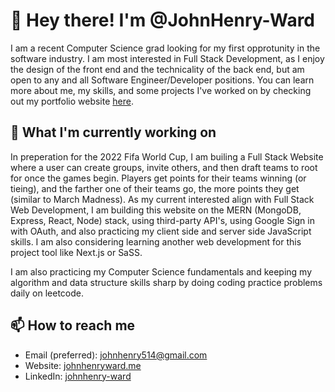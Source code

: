 # :wave: Hey there! I'm @JohnHenry-Ward
I am a recent Computer Science grad looking for my first opprotunity in the software industry. 
I am most interested in Full Stack Development, as I enjoy the design of the front end and
the technicality of the back end, but am open to any and all Software Engineer/Developer positions.
You can learn more about me, my skills, and some projects I've
worked on by checking out my portfolio website [here](http://johnhenryward.me).

## 🌱 What I'm currently working on
In preperation for the 2022 Fifa World Cup, I am builing a Full Stack Website where a user can create groups, 
invite others, and then draft teams to root for once the games begin. Players get points for their teams winning (or tieing), 
and the farther one of their teams go, the more points they get (similar to March Madness). As my current interested align with Full Stack Web Development, 
I am building this website on the MERN (MongoDB, Express, React, Node) stack, using third-party API's, using Google Sign in with OAuth, and also practicing my 
client side and server side JavaScript skills. I am also considering learning another web development for this project tool like Next.js or SaSS.

I am also practicing my Computer Science fundamentals and keeping my algorithm and data structure skills sharp by doing coding practice problems daily on leetcode.

## 📫 How to reach me
- Email (preferred): [johnhenry514@gmail.com](mailto:johnhenry514@gmail.com)
- Website: [johnhenryward.me](johnhenryward.me)
- LinkedIn: [johnhenry-ward](https://www.linkedin.com/in/johnhenry-ward/)
